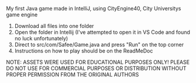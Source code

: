 My first Java game made in IntelliJ, using CityEngine40, City Universitys game engine
1. Download all files into one folder
2. Open the folder in Intellij (I've attempted to open it in VS Code and found no luck unfortunately)
3. Direct to src/com/Safee/Game.java and press "Run" on the top corner
4. Instructions on how to play should be on the ReadMeDoc

NOTE: ASSETS WERE USED FOR EDUCATIONAL PURPOSES ONLY! PLEASE DO NOT USE FOR COMMERCIAL PURPOSES OR DISTRIBUTION WITHOUT PROPER PERMISSION FROM THE ORIGINAL AUTHORS
